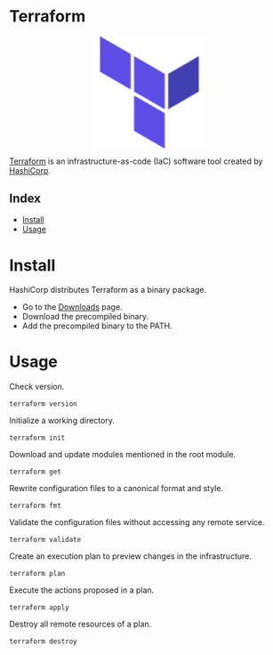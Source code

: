 # Terraform

<p align="center"><img align="center" width="40%" height="40%" src="assets/terraform.svg"></p>

[Terraform](https://www.terraform.io/) is an infrastructure-as-code (IaC) software tool created by [HashiCorp](https://www.hashicorp.com/).

## Index

* [Install](#install)
* [Usage](#usage)

# Install

HashiCorp distributes Terraform as a binary package.
* Go to the [Downloads](https://developer.hashicorp.com/terraform/downloads) page.
* Download the precompiled binary.
* Add the precompiled binary to the PATH.

# Usage

Check version.
```
terraform version
```

Initialize a working directory.
```
terraform init
```

Download and update modules mentioned in the root module.
```
terraform get
```

Rewrite configuration files to a canonical format and style.
```
terraform fmt
```

Validate the configuration files without accessing any remote service.
```
terraform validate
```

Create an execution plan to preview changes in the infrastructure.
```
terraform plan
```

Execute the actions proposed in a plan.
```
terraform apply
```

Destroy all remote resources of a plan.
```
terraform destroy
```
